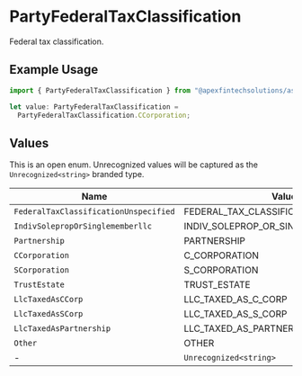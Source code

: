 # PartyFederalTaxClassification

Federal tax classification.

## Example Usage

```typescript
import { PartyFederalTaxClassification } from "@apexfintechsolutions/ascend-sdk/models/components";

let value: PartyFederalTaxClassification =
  PartyFederalTaxClassification.CCorporation;
```

## Values

This is an open enum. Unrecognized values will be captured as the `Unrecognized<string>` branded type.

| Name                                   | Value                                  |
| -------------------------------------- | -------------------------------------- |
| `FederalTaxClassificationUnspecified`  | FEDERAL_TAX_CLASSIFICATION_UNSPECIFIED |
| `IndivSolepropOrSinglememberllc`       | INDIV_SOLEPROP_OR_SINGLEMEMBERLLC      |
| `Partnership`                          | PARTNERSHIP                            |
| `CCorporation`                         | C_CORPORATION                          |
| `SCorporation`                         | S_CORPORATION                          |
| `TrustEstate`                          | TRUST_ESTATE                           |
| `LlcTaxedAsCCorp`                      | LLC_TAXED_AS_C_CORP                    |
| `LlcTaxedAsSCorp`                      | LLC_TAXED_AS_S_CORP                    |
| `LlcTaxedAsPartnership`                | LLC_TAXED_AS_PARTNERSHIP               |
| `Other`                                | OTHER                                  |
| -                                      | `Unrecognized<string>`                 |